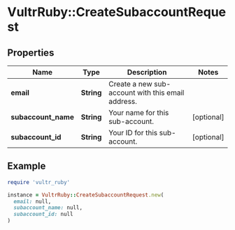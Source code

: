 # VultrRuby::CreateSubaccountRequest

## Properties

| Name | Type | Description | Notes |
| ---- | ---- | ----------- | ----- |
| **email** | **String** | Create a new sub-account with this email address. |  |
| **subaccount_name** | **String** | Your name for this sub-account. | [optional] |
| **subaccount_id** | **String** | Your ID for this sub-account. | [optional] |

## Example

```ruby
require 'vultr_ruby'

instance = VultrRuby::CreateSubaccountRequest.new(
  email: null,
  subaccount_name: null,
  subaccount_id: null
)
```

